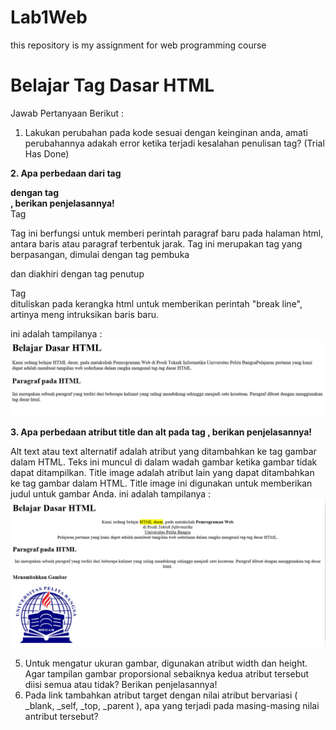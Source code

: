 # Lab1Web
this repository is my assignment for web programming course
# Belajar Tag Dasar HTML


Jawab Pertanyaan Berikut : 
1. Lakukan perubahan pada kode sesuai dengan keinginan anda, amati perubahannya adakah 
error ketika terjadi kesalahan penulisan tag?
(Trial Has Done)

<b>2. Apa perbedaan dari tag <p> dengan tag <br>, berikan penjelasannya!</b><br/>
Tag <p>
Tag ini berfungsi untuk memberi perintah paragraf baru pada halaman html, antara baris atau paragraf terbentuk jarak.
Tag ini merupakan tag yang berpasangan, dimulai dengan tag pembuka <p> dan diakhiri dengan tag penutup </p>

Tag <br/> dituliskan pada kerangka html untuk memberikan perintah "break line", artinya meng intruksikan baris baru.

ini adalah tampilanya :
<img src="Lab1_Capture1.PNG" />

<b>3. Apa perbedaan atribut title dan alt pada tag <img>, berikan penjelasannya!</b><br/>

Alt text atau text alternatif adalah atribut yang ditambahkan ke tag gambar dalam HTML. Teks ini muncul di dalam wadah gambar ketika gambar tidak dapat ditampilkan.
Title image adalah atribut lain yang dapat ditambahkan ke tag gambar dalam HTML. Title image ini digunakan untuk memberikan judul untuk gambar Anda.
ini adalah tampilanya :
<img src="Lab1_Capture4.PNG" />


5. Untuk mengatur ukuran gambar, digunakan atribut width dan height. Agar tampilan gambar 
proporsional sebaiknya kedua atribut tersebut diisi semua atau tidak? Berikan penjelasannya!
5. Pada link tambahkan atribut target dengan nilai atribut bervariasi ( _blank, _self, _top, 
_parent ), apa yang terjadi pada masing-masing nilai antribut tersebut?


